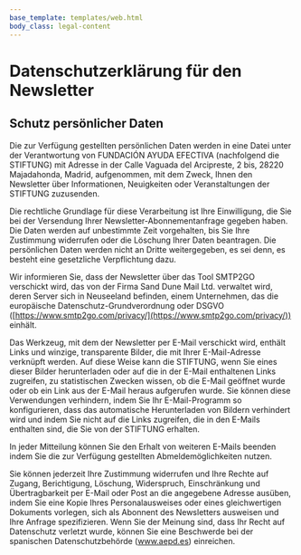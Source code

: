 ```yaml
---
base_template: templates/web.html
body_class: legal-content
---
```


# Datenschutzerklärung für den Newsletter 

## Schutz persönlicher Daten

Die zur Verfügung gestellten persönlichen Daten werden in eine Datei unter der Verantwortung von FUNDACIÓN AYUDA EFECTIVA (nachfolgend die STIFTUNG) mit Adresse in der Calle Vaguada del Arcipreste, 2 bis, 28220 Majadahonda, Madrid, aufgenommen, mit dem Zweck, Ihnen den Newsletter über Informationen, Neuigkeiten oder Veranstaltungen der STIFTUNG zuzusenden.

Die rechtliche Grundlage für diese Verarbeitung ist Ihre Einwilligung, die Sie bei der Versendung Ihrer Newsletter-Abonnementanfrage gegeben haben. Die Daten werden auf unbestimmte Zeit vorgehalten, bis Sie Ihre Zustimmung widerrufen oder die Löschung Ihrer Daten beantragen. Die persönlichen Daten werden nicht an Dritte weitergegeben, es sei denn, es besteht eine gesetzliche Verpflichtung dazu.

Wir informieren Sie, dass der Newsletter über das Tool SMTP2GO verschickt wird, das von der Firma Sand Dune Mail Ltd. verwaltet wird, deren Server sich in Neuseeland befinden, einem Unternehmen, das die europäische Datenschutz-Grundverordnung oder DSGVO ([https://www.smtp2go.com/privacy/](https://www.smtp2go.com/privacy/)) einhält.

Das Werkzeug, mit dem der Newsletter per E-Mail verschickt wird, enthält Links und winzige, transparente Bilder, die mit Ihrer E-Mail-Adresse verknüpft werden. Auf diese Weise kann die STIFTUNG, wenn Sie eines dieser Bilder herunterladen oder auf die in der E-Mail enthaltenen Links zugreifen, zu statistischen Zwecken wissen, ob die E-Mail geöffnet wurde oder ob ein Link aus der E-Mail heraus aufgerufen wurde. Sie können diese Verwendungen verhindern, indem Sie Ihr E-Mail-Programm so konfigurieren, dass das automatische Herunterladen von Bildern verhindert wird und indem Sie nicht auf die Links zugreifen, die in den E-Mails enthalten sind, die Sie von der STIFTUNG erhalten.

In jeder Mitteilung können Sie den Erhalt von weiteren E-Mails beenden indem Sie die zur Verfügung gestellten Abmeldemöglichkeiten nutzen.

Sie können jederzeit Ihre Zustimmung widerrufen und Ihre Rechte auf Zugang, Berichtigung, Löschung, Widerspruch, Einschränkung und Übertragbarkeit per E-Mail oder Post an die angegebene Adresse ausüben, indem Sie eine Kopie Ihres Personalausweises oder eines gleichwertigen Dokuments vorlegen, sich als Abonnent des Newsletters ausweisen und Ihre Anfrage spezifizieren. Wenn Sie der Meinung sind, dass Ihr Recht auf Datenschutz verletzt wurde, können Sie eine Beschwerde bei der spanischen Datenschutzbehörde (www.aepd.es) einreichen.

